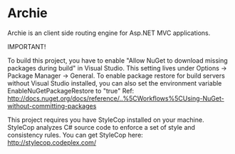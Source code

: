 Archie
====

Archie is an client side routing engine for Asp.NET MVC applications.

IMPORTANT!

To build this project, you have to enable "Allow NuGet to download missing packages during build" in Visual Studio. This setting lives under Options -> Package Manager -> General.
To enable package restore for build servers without Visual Studio installed, you can also set the environment variable EnableNuGetPackageRestore to "true"
Ref: http://docs.nuget.org/docs/reference/..%5CWorkflows%5CUsing-NuGet-without-committing-packages

This project requires you have StyleCop installed on your machine. StyleCop analyzes C# source code to enforce a set of style and consistency rules. You can get StyleCop here: http://stylecop.codeplex.com/